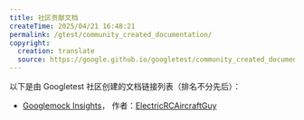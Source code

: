 ```yaml
---
title: 社区贡献文档
createTime: 2025/04/21 16:48:21
permalink: /gtest/community_created_documentation/
copyright:
  creation: translate
  source: https://google.github.io/googletest/community_created_documentation.html
---
```


以下是由 Googletest 社区创建的文档链接列表（排名不分先后）：

* [Googlemock Insights](https://github.com/ElectricRCAircraftGuy/eRCaGuy_dotfiles/blob/master/googletest/insights.md)，
  作者：[ElectricRCAircraftGuy](https://github.com/ElectricRCAircraftGuy)

